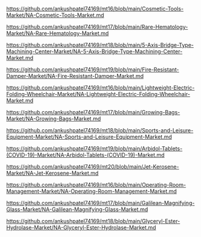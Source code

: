 <p><a href="https://github.com/ankushpatel74169/mt16/blob/main/Cosmetic-Tools-Market/NA-Cosmetic-Tools-Market.md">https://github.com/ankushpatel74169/mt16/blob/main/Cosmetic-Tools-Market/NA-Cosmetic-Tools-Market.md</a></p><p><a href="https://github.com/ankushpatel74169/mt17/blob/main/Rare-Hematology-Market/NA-Rare-Hematology-Market.md">https://github.com/ankushpatel74169/mt17/blob/main/Rare-Hematology-Market/NA-Rare-Hematology-Market.md</a></p><p><a href="https://github.com/ankushpatel74169/mt18/blob/main/5-Axis-Bridge-Type-Machining-Center-Market/NA-5-Axis-Bridge-Type-Machining-Center-Market.md">https://github.com/ankushpatel74169/mt18/blob/main/5-Axis-Bridge-Type-Machining-Center-Market/NA-5-Axis-Bridge-Type-Machining-Center-Market.md</a></p><p><a href="https://github.com/ankushpatel74169/mt19/blob/main/Fire-Resistant-Damper-Market/NA-Fire-Resistant-Damper-Market.md">https://github.com/ankushpatel74169/mt19/blob/main/Fire-Resistant-Damper-Market/NA-Fire-Resistant-Damper-Market.md</a></p><p><a href="https://github.com/ankushpatel74169/mt16/blob/main/Lightweight-Electric-Folding-Wheelchair-Market/NA-Lightweight-Electric-Folding-Wheelchair-Market.md">https://github.com/ankushpatel74169/mt16/blob/main/Lightweight-Electric-Folding-Wheelchair-Market/NA-Lightweight-Electric-Folding-Wheelchair-Market.md</a></p><p><a href="https://github.com/ankushpatel74169/mt17/blob/main/Growing-Bags-Market/NA-Growing-Bags-Market.md">https://github.com/ankushpatel74169/mt17/blob/main/Growing-Bags-Market/NA-Growing-Bags-Market.md</a></p><p><a href="https://github.com/ankushpatel74169/mt18/blob/main/Sports-and-Leisure-Equipment-Market/NA-Sports-and-Leisure-Equipment-Market.md">https://github.com/ankushpatel74169/mt18/blob/main/Sports-and-Leisure-Equipment-Market/NA-Sports-and-Leisure-Equipment-Market.md</a></p><p><a href="https://github.com/ankushpatel74169/mt19/blob/main/Arbidol-Tablets-(COVID-19)-Market/NA-Arbidol-Tablets-(COVID-19)-Market.md">https://github.com/ankushpatel74169/mt19/blob/main/Arbidol-Tablets-(COVID-19)-Market/NA-Arbidol-Tablets-(COVID-19)-Market.md</a></p><p><a href="https://github.com/ankushpatel74169/mt20/blob/main/Jet-Kerosene-Market/NA-Jet-Kerosene-Market.md">https://github.com/ankushpatel74169/mt20/blob/main/Jet-Kerosene-Market/NA-Jet-Kerosene-Market.md</a></p><p><a href="https://github.com/ankushpatel74169/mt16/blob/main/Operating-Room-Management-Market/NA-Operating-Room-Management-Market.md">https://github.com/ankushpatel74169/mt16/blob/main/Operating-Room-Management-Market/NA-Operating-Room-Management-Market.md</a></p><p><a href="https://github.com/ankushpatel74169/mt17/blob/main/Galilean-Magnifying-Glass-Market/NA-Galilean-Magnifying-Glass-Market.md">https://github.com/ankushpatel74169/mt17/blob/main/Galilean-Magnifying-Glass-Market/NA-Galilean-Magnifying-Glass-Market.md</a></p><p><a href="https://github.com/ankushpatel74169/mt18/blob/main/Glyceryl-Ester-Hydrolase-Market/NA-Glyceryl-Ester-Hydrolase-Market.md">https://github.com/ankushpatel74169/mt18/blob/main/Glyceryl-Ester-Hydrolase-Market/NA-Glyceryl-Ester-Hydrolase-Market.md</a></p>
